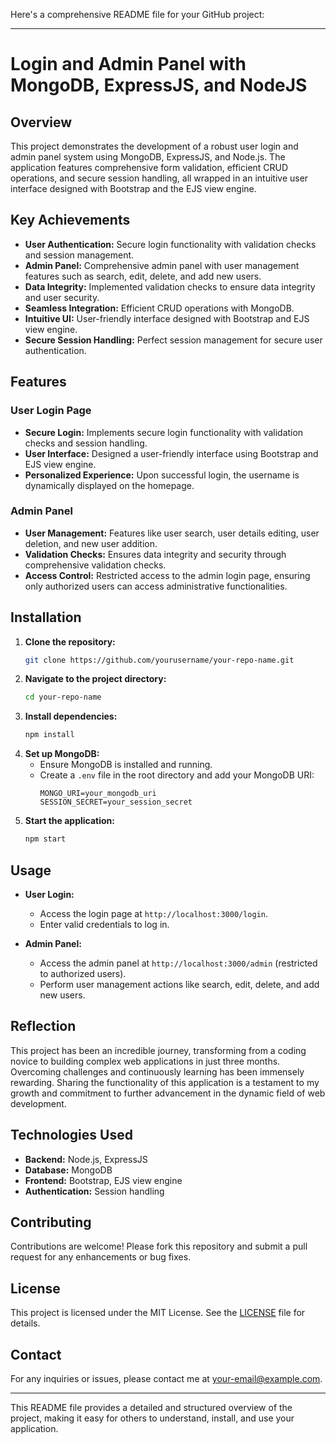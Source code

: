 Here's a comprehensive README file for your GitHub project:

---

# Login and Admin Panel with MongoDB, ExpressJS, and NodeJS

## Overview

This project demonstrates the development of a robust user login and admin panel system using MongoDB, ExpressJS, and Node.js. The application features comprehensive form validation, efficient CRUD operations, and secure session handling, all wrapped in an intuitive user interface designed with Bootstrap and the EJS view engine.

## Key Achievements

- **User Authentication:** Secure login functionality with validation checks and session management.
- **Admin Panel:** Comprehensive admin panel with user management features such as search, edit, delete, and add new users.
- **Data Integrity:** Implemented validation checks to ensure data integrity and user security.
- **Seamless Integration:** Efficient CRUD operations with MongoDB.
- **Intuitive UI:** User-friendly interface designed with Bootstrap and EJS view engine.
- **Secure Session Handling:** Perfect session management for secure user authentication.

## Features

### User Login Page

- **Secure Login:** Implements secure login functionality with validation checks and session handling.
- **User Interface:** Designed a user-friendly interface using Bootstrap and EJS view engine.
- **Personalized Experience:** Upon successful login, the username is dynamically displayed on the homepage.

### Admin Panel

- **User Management:** Features like user search, user details editing, user deletion, and new user addition.
- **Validation Checks:** Ensures data integrity and security through comprehensive validation checks.
- **Access Control:** Restricted access to the admin login page, ensuring only authorized users can access administrative functionalities.

## Installation

1. **Clone the repository:**
    ```sh
    git clone https://github.com/yourusername/your-repo-name.git
    ```
2. **Navigate to the project directory:**
    ```sh
    cd your-repo-name
    ```
3. **Install dependencies:**
    ```sh
    npm install
    ```
4. **Set up MongoDB:**
    - Ensure MongoDB is installed and running.
    - Create a `.env` file in the root directory and add your MongoDB URI:
      ```env
      MONGO_URI=your_mongodb_uri
      SESSION_SECRET=your_session_secret
      ```
5. **Start the application:**
    ```sh
    npm start
    ```

## Usage

- **User Login:**
  - Access the login page at `http://localhost:3000/login`.
  - Enter valid credentials to log in.

- **Admin Panel:**
  - Access the admin panel at `http://localhost:3000/admin` (restricted to authorized users).
  - Perform user management actions like search, edit, delete, and add new users.

## Reflection

This project has been an incredible journey, transforming from a coding novice to building complex web applications in just three months. Overcoming challenges and continuously learning has been immensely rewarding. Sharing the functionality of this application is a testament to my growth and commitment to further advancement in the dynamic field of web development.

## Technologies Used

- **Backend:** Node.js, ExpressJS
- **Database:** MongoDB
- **Frontend:** Bootstrap, EJS view engine
- **Authentication:** Session handling

## Contributing

Contributions are welcome! Please fork this repository and submit a pull request for any enhancements or bug fixes.

## License

This project is licensed under the MIT License. See the [LICENSE](LICENSE) file for details.

## Contact

For any inquiries or issues, please contact me at [your-email@example.com](mailto:your-email@example.com).

---

This README file provides a detailed and structured overview of the project, making it easy for others to understand, install, and use your application.
